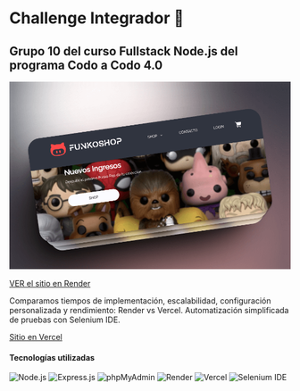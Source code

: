# Challenge Integrador :rocket:

## Grupo 10 del curso Fullstack Node.js del programa Codo a Codo 4.0

![Portada del sitio](./FunkosPortada.png)

[VER el sitio en Render](https://funkoshop-lm-cg.onrender.com)

Comparamos tiempos de implementación, escalabilidad, configuración personalizada y rendimiento: Render vs Vercel.
Automatización simplificada de pruebas con Selenium IDE.

[Sitio en Vercel](https://challenge-integrador-beige.vercel.app)

#### Tecnologías utilizadas

![Node.js](https://img.shields.io/badge/-Node.js-339933?logo=node.js&logoColor=white&style=flat-square)
![Express.js](https://img.shields.io/badge/-Express.js-000000?logo=express&logoColor=white&style=flat-square)
![phpMyAdmin](https://img.shields.io/badge/-phpMyAdmin-4479A1?logo=php&logoColor=white&style=flat-square)
![Render](https://img.shields.io/badge/-Render-1663E6?logo=render&logoColor=white&style=flat-square)
![Vercel](https://img.shields.io/badge/-Vercel-000000?logo=vercel&logoColor=white&style=flat-square)
![Selenium IDE](https://img.shields.io/badge/-Selenium%20IDE-43B02A?logo=selenium&logoColor=white&style=flat-square)
